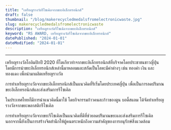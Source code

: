 ```yaml
---
title: "เหรียญรางวัลรีไซเคิลจากขยะอิเล็กทรอนิกส์"
draft: false
thumbnail: "/blog/makerecycledmedalsfromelectronicwaste.jpg"
slug: makerecycledmedalsfromelectronicwaste
description: "เหรียญรางวัลรีไซเคิลจากขยะอิเล็กทรอนิกส์"
keyword: "RS AWARD, เหรียญรางวัลรีไซเคิลจากขยะอิเล็กทรอนิกส์"
datePublished: "2024-01-01"
dateModified: "2024-01-01"
---
```


---

เหรียญรางวัลโอลิมปิกปี 2020 ที่โตเกียวทำจากขยะอิเล็กทรอนิกส์ที่บริจาคโดยประชาชนชาวญี่ปุ่น โดยมีการนำขยะอิเล็กทรอนิกส์เหล่านี้มาหลอมและสกัดเป็นโลหะมีค่าต่างๆ เช่น ทองคำ เงิน และทองแดง เพื่อนำมาผลิตเหรียญรางวัล

การทำเหรียญรางวัลจากขยะอิเล็กทรอนิกส์เป็นแนวคิดที่ริเริ่มโดยประเทศญี่ปุ่น เพื่อเป็นการลดปริมาณขยะอิเล็กทรอนิกส์และส่งเสริมการรีไซเคิล

ในประเทศไทยก็มีการนำแนวคิดนี้มาใช้ โดยกิจกรรมก้าวคนละก้าวของตูน บอดี้สแลม ได้จัดทำเหรียญรางวัลจากขยะพลาสติกรีไซเคิล

การทำเหรียญรางวัลจากขยะรีไซเคิลเป็นแนวคิดที่ดีที่ช่วยลดปริมาณขยะและส่งเสริมการรีไซเคิล นอกจากนี้ยังเป็นการสร้างจิตสำนึกให้ผู้คนตระหนักถึงความสำคัญของการอนุรักษ์สิ่งแวดล้อม
